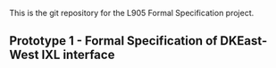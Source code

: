 

This is the git repository for the L905 Formal Specification project.

## Prototype 1 - Formal Specification of DKEast-West IXL interface

